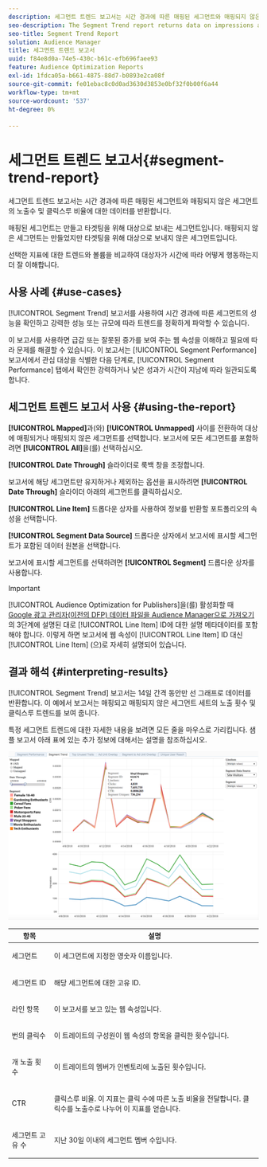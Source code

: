 ```yaml
---
description: 세그먼트 트렌드 보고서는 시간 경과에 따른 매핑된 세그먼트와 매핑되지 않은 세그먼트의 노출수 및 클릭스루 비율에 대한 데이터를 반환합니다. 매핑된 세그먼트는 만들고 타겟팅을 위해 대상으로 보내는 세그먼트입니다. 매핑되지 않은 세그먼트는 만들었지만 타겟팅을 위해 대상으로 보내지 않은 세그먼트입니다. 선택한 지표에 대한 트렌드와 볼륨을 비교하여 대상자가 시간에 따라 어떻게 행동하는지 더 잘 이해합니다.
seo-description: The Segment Trend report returns data on impressions and click-through rates of mapped and unmapped segments over time. A mapped segment is a segment you create and send to a destination for targeting. An unmapped segment is a segment that you've created but have not sent to a destination for targeting. Compare trends and volume for your selected metrics to get a better picture of how your audiences behave over time.
seo-title: Segment Trend Report
solution: Audience Manager
title: 세그먼트 트렌드 보고서
uuid: f84e8d0a-74e5-430c-b61c-efb696faee93
feature: Audience Optimization Reports
exl-id: 1fdca05a-b661-4875-88d7-b0893e2ca08f
source-git-commit: fe01ebac8c0d0ad3630d3853e0bf32f0b00f6a44
workflow-type: tm+mt
source-wordcount: '537'
ht-degree: 0%

---
```


# 세그먼트 트렌드 보고서{#segment-trend-report}

세그먼트 트렌드 보고서는 시간 경과에 따른 매핑된 세그먼트와 매핑되지 않은 세그먼트의 노출수 및 클릭스루 비율에 대한 데이터를 반환합니다.

매핑된 세그먼트는 만들고 타겟팅을 위해 대상으로 보내는 세그먼트입니다. 매핑되지 않은 세그먼트는 만들었지만 타겟팅을 위해 대상으로 보내지 않은 세그먼트입니다.

선택한 지표에 대한 트렌드와 볼륨을 비교하여 대상자가 시간에 따라 어떻게 행동하는지 더 잘 이해합니다.

## 사용 사례 {#use-cases}

[!UICONTROL Segment Trend] 보고서를 사용하여 시간 경과에 따른 세그먼트의 성능을 확인하고 강력한 성능 또는 규모에 따라 트렌드를 정확하게 파악할 수 있습니다.

이 보고서를 사용하면 급감 또는 잘못된 증가를 보여 주는 웹 속성을 이해하고 필요에 따라 문제를 해결할 수 있습니다. 이 보고서는 [!UICONTROL Segment Performance] 보고서에서 관심 대상을 식별한 다음 단계로, [!UICONTROL Segment Performance] 탭에서 확인한 강력하거나 낮은 성과가 시간이 지남에 따라 일관되도록 합니다.

## 세그먼트 트렌드 보고서 사용 {#using-the-report}

**[!UICONTROL Mapped]**&#x200B;과(와) **[!UICONTROL Unmapped]** 사이를 전환하여 대상에 매핑되거나 매핑되지 않은 세그먼트를 선택합니다. 보고서에 모든 세그먼트를 포함하려면 **[!UICONTROL All]**&#x200B;을(를) 선택하십시오.

**[!UICONTROL Date Through]** 슬라이더로 룩백 창을 조정합니다.

보고서에 해당 세그먼트만 유지하거나 제외하는 옵션을 표시하려면 **[!UICONTROL Date Through]** 슬라이더 아래의 세그먼트를 클릭하십시오.

**[!UICONTROL Line Item]** 드롭다운 상자를 사용하여 정보를 반환할 포트폴리오의 속성을 선택합니다.

**[!UICONTROL Segment Data Source]** 드롭다운 상자에서 보고서에 표시할 세그먼트가 포함된 데이터 원본을 선택합니다.

보고서에 표시할 세그먼트를 선택하려면 **[!UICONTROL Segment]** 드롭다운 상자를 사용합니다.

>[!IMPORTANT]
>
>[!UICONTROL Audience Optimization for Publishers]을(를) 활성화할 때 [Google 광고 관리자(이전의 DFP) 데이터 파일을 Audience Manager으로 가져오기](../../../reporting/audience-optimization-reports/aor-publishers/import-dfp.md)의 3단계에 설명된 대로 [!UICONTROL Line Item] ID에 대한 설명 메타데이터를 포함해야 합니다. 이렇게 하면 보고서에 웹 속성이 [!UICONTROL Line Item] ID 대신 [!UICONTROL Line Item] (으)로 자세히 설명되어 있습니다.

## 결과 해석 {#interpreting-results}

[!UICONTROL Segment Trend] 보고서는 14일 간격 동안만 선 그래프로 데이터를 반환합니다. 이 예에서 보고서는 매핑되고 매핑되지 않은 세그먼트 세트의 노출 횟수 및 클릭스루 트렌드를 보여 줍니다.

특정 세그먼트 트렌드에 대한 자세한 내용을 보려면 모든 줄을 마우스로 가리킵니다. 샘플 보고서 아래 표에 있는 추가 정보에 대해서는 설명을 참조하십시오.

![](assets/publisher_segment_trend.png)

<table id="table_AFE2540583C34835B04584693ADFD26A"> 
 <thead> 
  <tr> 
   <th colname="col1" class="entry"> 항목 </th> 
   <th colname="col2" class="entry"> 설명 </th> 
  </tr>
 </thead>
 <tbody> 
  <tr> 
   <td colname="col1"> <p><span class="wintitle"> 세그먼트</span> </p> </td> 
   <td colname="col2"> <p>이 세그먼트에 지정한 영숫자 이름입니다. </p> </td> 
  </tr> 
  <tr> 
   <td colname="col1"> <p><span class="wintitle"> 세그먼트 ID</span> </p> </td> 
   <td colname="col2"> <p>해당 세그먼트에 대한 고유 ID. </p> </td> 
  </tr> 
  <tr> 
   <td colname="col1"> <p><span class="wintitle"> 라인 항목</span> </p> </td> 
   <td colname="col2"> <p>이 보고서를 보고 있는 웹 속성입니다. </p> </td> 
  </tr> 
  <tr> 
   <td colname="col1"> <p><span class="wintitle">번의 클릭수</span> </p> </td> 
   <td colname="col2"> <p>이 트레이트의 구성원이 웹 속성의 항목을 클릭한 횟수입니다. </p> </td> 
  </tr> 
  <tr> 
   <td colname="col1"> <p><span class="wintitle">개 노출 횟수</span> </p> </td> 
   <td colname="col2"> <p>이 트레이트의 멤버가 인벤토리에 노출된 횟수입니다. </p> </td> 
  </tr> 
  <tr> 
   <td colname="col1"> <p><span class="wintitle"> CTR</span> </p> </td> 
   <td colname="col2"> <p>클릭스루 비율. 이 지표는 클릭 수에 따른 노출 비율을 전달합니다. 클릭수를 노출수로 나누어 이 지표를 얻습니다. </p> </td> 
  </tr> 
  <tr> 
   <td colname="col1"> <p><span class="wintitle"> 세그먼트 고유 수</span> </p> </td> 
   <td colname="col2"> <p>지난 30일 이내의 세그먼트 멤버 수입니다. </p> </td> 
  </tr> 
 </tbody> 
</table>
